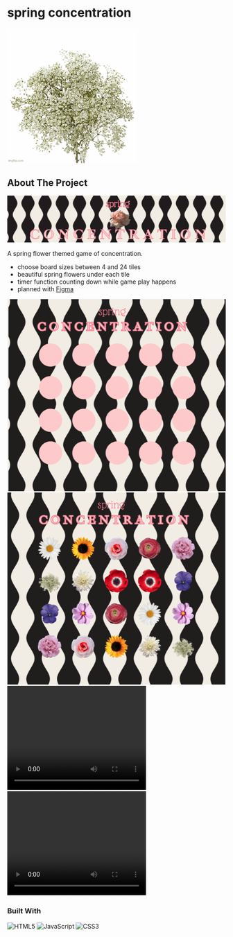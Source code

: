 

<!-- 
[![Contributors][contributors-shield]][contributors-url]
[![Forks][forks-shield]][forks-url]
[![Stargazers][stars-shield]][stars-url]
[![Issues][issues-shield]][issues-url] -->


# spring concentration
<img src="images/readme_images/flowers.gif" width="300px">

<!-- ABOUT THE PROJECT -->
## About The Project

<img src="images/readme_images/product_name.png">

A spring flower themed game of concentration.

* choose board sizes between 4 and 24 tiles
* beautiful spring flowers under each tile
* timer function counting down while game play happens
* planned with [Figma](https://www.figma.com/file/5XNCj2WvwdM3QgI3AMKYlt/SPRING-CONCENTRATION?node-id=0-1&t=PYmLbOoPQuW83ZPu-0)


<img src="images/readme_images/flowers_hidden.png">
<img src="images/readme_images/flowers_exposed.png">

<video width="320" height="240" controls>
  <source src="images/readme_images/win_screengrab.mp4" type="video/mp4">
</video>

<video width="320" height="240" controls>
  <source src="images/readme_images/loss_screengrab.mp4" type="video/mp4">
</video>

### Built With
![HTML5](https://img.shields.io/badge/html5-%23E34F26.svg?style=for-the-badge&logo=html5&logoColor=white)
![JavaScript](https://img.shields.io/badge/javascript-%23323330.svg?style=for-the-badge&logo=javascript&logoColor=%23F7DF1E)
![CSS3](https://img.shields.io/badge/css3-%231572B6.svg?style=for-the-badge&logo=css3&logoColor=white)